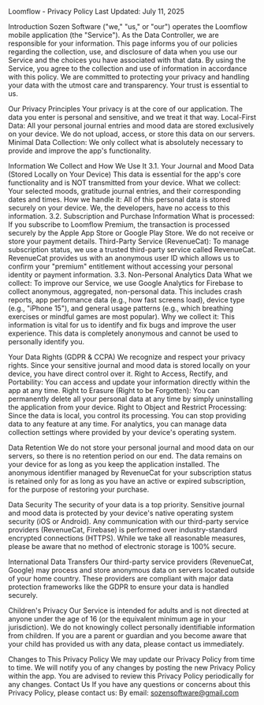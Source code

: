 Loomflow - Privacy Policy
Last Updated: July 11, 2025

Introduction
Sozen Software ("we," "us," or "our") operates the Loomflow mobile application (the "Service"). As the Data Controller, we are responsible for your information. This page informs you of our policies regarding the collection, use, and disclosure of data when you use our Service and the choices you have associated with that data. By using the Service, you agree to the collection and use of information in accordance with this policy. We are committed to protecting your privacy and handling your data with the utmost care and transparency. Your trust is essential to us.

Our Privacy Principles
Your privacy is at the core of our application. The data you enter is personal and sensitive, and we treat it that way.
Local-First Data: All your personal journal entries and mood data are stored exclusively on your device. We do not upload, access, or store this data on our servers.
Minimal Data Collection: We only collect what is absolutely necessary to provide and improve the app's functionality.

Information We Collect and How We Use It
3.1. Your Journal and Mood Data (Stored Locally on Your Device)
This data is essential for the app's core functionality and is NOT transmitted from your device.
What we collect: Your selected moods, gratitude journal entries, and their corresponding dates and times.
How we handle it: All of this personal data is stored securely on your device. We, the developers, have no access to this information.
3.2. Subscription and Purchase Information
What is processed: If you subscribe to Loomflow Premium, the transaction is processed securely by the Apple App Store or Google Play Store. We do not receive or store your payment details.
Third-Party Service (RevenueCat): To manage subscription status, we use a trusted third-party service called RevenueCat. RevenueCat provides us with an anonymous user ID which allows us to confirm your "premium" entitlement without accessing your personal identity or payment information.
3.3. Non-Personal Analytics Data
What we collect: To improve our Service, we use Google Analytics for Firebase to collect anonymous, aggregated, non-personal data. This includes crash reports, app performance data (e.g., how fast screens load), device type (e.g., "iPhone 15"), and general usage patterns (e.g., which breathing exercises or mindful games are most popular).
Why we collect it: This information is vital for us to identify and fix bugs and improve the user experience. This data is completely anonymous and cannot be used to personally identify you.

Your Data Rights (GDPR & CCPA)
We recognize and respect your privacy rights. Since your sensitive journal and mood data is stored locally on your device, you have direct control over it.
Right to Access, Rectify, and Portability: You can access and update your information directly within the app at any time.
Right to Erasure (Right to be Forgotten): You can permanently delete all your personal data at any time by simply uninstalling the application from your device.
Right to Object and Restrict Processing: Since the data is local, you control its processing. You can stop providing data to any feature at any time. For analytics, you can manage data collection settings where provided by your device's operating system.

Data Retention
We do not store your personal journal and mood data on our servers, so there is no retention period on our end. The data remains on your device for as long as you keep the application installed. The anonymous identifier managed by RevenueCat for your subscription status is retained only for as long as you have an active or expired subscription, for the purpose of restoring your purchase.

Data Security
The security of your data is a top priority. Sensitive journal and mood data is protected by your device's native operating system security (iOS or Android). Any communication with our third-party service providers (RevenueCat, Firebase) is performed over industry-standard encrypted connections (HTTPS). While we take all reasonable measures, please be aware that no method of electronic storage is 100% secure.

International Data Transfers
Our third-party service providers (RevenueCat, Google) may process and store anonymous data on servers located outside of your home country. These providers are compliant with major data protection frameworks like the GDPR to ensure your data is handled securely.

Children's Privacy
Our Service is intended for adults and is not directed at anyone under the age of 16 (or the equivalent minimum age in your jurisdiction). We do not knowingly collect personally identifiable information from children. If you are a parent or guardian and you become aware that your child has provided us with any data, please contact us immediately.

Changes to This Privacy Policy
We may update our Privacy Policy from time to time. We will notify you of any changes by posting the new Privacy Policy within the app. You are advised to review this Privacy Policy periodically for any changes.
Contact Us
If you have any questions or concerns about this Privacy Policy, please contact us:
By email: sozensoftware@gmail.com
